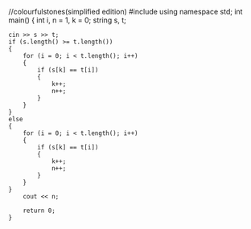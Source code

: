//colourfulstones(simplified edition)
#include <iostream>
using namespace std;
int main()
{
    int i, n = 1, k = 0;
    string s, t;

    cin >> s >> t;
    if (s.length() >= t.length())
    {
        for (i = 0; i < t.length(); i++)
        {
            if (s[k] == t[i])
            {
                k++;
                n++;
            }
        }
    }
    else
    {
        for (i = 0; i < t.length(); i++)
        {
            if (s[k] == t[i])
            {
                k++;
                n++;
            }
        }
    }
        cout << n;

        return 0;
    }

   
